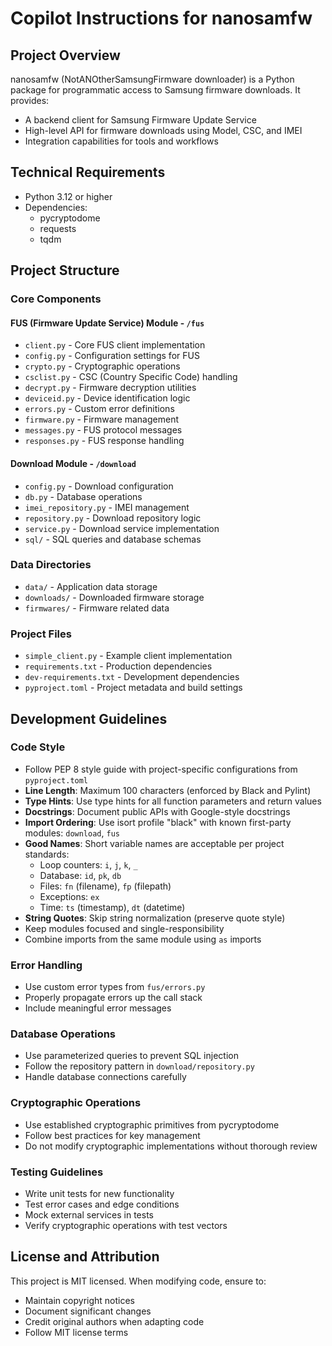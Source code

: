 # Copilot Instructions for nanosamfw

## Project Overview
nanosamfw (NotANOtherSamsungFirmware downloader) is a Python package for programmatic access to Samsung firmware downloads. It provides:
- A backend client for Samsung Firmware Update Service
- High-level API for firmware downloads using Model, CSC, and IMEI
- Integration capabilities for tools and workflows

## Technical Requirements
- Python 3.12 or higher
- Dependencies:
  - pycryptodome
  - requests
  - tqdm

## Project Structure

### Core Components

#### FUS (Firmware Update Service) Module - `/fus`
- `client.py` - Core FUS client implementation
- `config.py` - Configuration settings for FUS
- `crypto.py` - Cryptographic operations
- `csclist.py` - CSC (Country Specific Code) handling
- `decrypt.py` - Firmware decryption utilities
- `deviceid.py` - Device identification logic 
- `errors.py` - Custom error definitions
- `firmware.py` - Firmware management
- `messages.py` - FUS protocol messages
- `responses.py` - FUS response handling

#### Download Module - `/download`
- `config.py` - Download configuration
- `db.py` - Database operations
- `imei_repository.py` - IMEI management
- `repository.py` - Download repository logic
- `service.py` - Download service implementation
- `sql/` - SQL queries and database schemas

### Data Directories
- `data/` - Application data storage
- `downloads/` - Downloaded firmware storage
- `firmwares/` - Firmware related data

### Project Files
- `simple_client.py` - Example client implementation
- `requirements.txt` - Production dependencies
- `dev-requirements.txt` - Development dependencies
- `pyproject.toml` - Project metadata and build settings

## Development Guidelines

### Code Style
- Follow PEP 8 style guide with project-specific configurations from `pyproject.toml`
- **Line Length**: Maximum 100 characters (enforced by Black and Pylint)
- **Type Hints**: Use type hints for all function parameters and return values
- **Docstrings**: Document public APIs with Google-style docstrings
- **Import Ordering**: Use isort profile "black" with known first-party modules: `download`, `fus`
- **Good Names**: Short variable names are acceptable per project standards:
  - Loop counters: `i`, `j`, `k`, `_`
  - Database: `id`, `pk`, `db`
  - Files: `fn` (filename), `fp` (filepath)
  - Exceptions: `ex`
  - Time: `ts` (timestamp), `dt` (datetime)
- **String Quotes**: Skip string normalization (preserve quote style)
- Keep modules focused and single-responsibility
- Combine imports from the same module using `as` imports

### Error Handling
- Use custom error types from `fus/errors.py`
- Properly propagate errors up the call stack
- Include meaningful error messages

### Database Operations
- Use parameterized queries to prevent SQL injection
- Follow the repository pattern in `download/repository.py`
- Handle database connections carefully

### Cryptographic Operations
- Use established cryptographic primitives from pycryptodome
- Follow best practices for key management
- Do not modify cryptographic implementations without thorough review

### Testing Guidelines
- Write unit tests for new functionality
- Test error cases and edge conditions
- Mock external services in tests
- Verify cryptographic operations with test vectors

## License and Attribution
This project is MIT licensed. When modifying code, ensure to:
- Maintain copyright notices
- Document significant changes
- Credit original authors when adapting code
- Follow MIT license terms